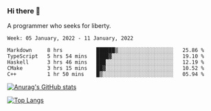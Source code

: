 ### Hi there 👋

<!--
**shejialuo/shejialuo** is a ✨ _special_ ✨ repository because its `README.md` (this file) appears on your GitHub profile.

Here are some ideas to get you started:

- 🔭 I’m currently working on ...
- 🌱 I’m currently learning ...
- 👯 I’m looking to collaborate on ...
- 🤔 I’m looking for help with ...
- 💬 Ask me about ...
- 📫 How to reach me: ...
- 😄 Pronouns: ...
- ⚡ Fun fact: ...
-->

A programmer who seeks for liberty.

<!--START_SECTION:waka-->
```text
Week: 05 January, 2022 - 11 January, 2022

Markdown     8 hrs           ██████▒░░░░░░░░░░░░░░░░░░   25.86 % 
TypeScript   5 hrs 54 mins   ████▓░░░░░░░░░░░░░░░░░░░░   19.10 % 
Haskell      3 hrs 46 mins   ███░░░░░░░░░░░░░░░░░░░░░░   12.19 % 
CMake        3 hrs 15 mins   ██▓░░░░░░░░░░░░░░░░░░░░░░   10.52 % 
C++          1 hr 50 mins    █▒░░░░░░░░░░░░░░░░░░░░░░░   05.94 % 
```
<!--END_SECTION:waka-->

[![Anurag's GitHub stats](https://github-readme-stats.vercel.app/api?username=shejialuo&show_icons=true&theme=dracula)](https://github.com/anuraghazra/github-readme-stats)

[![Top Langs](https://github-readme-stats.vercel.app/api/top-langs/?username=shejialuo&layout=compact&hide=javascript,html,css,typescript,tex)](https://github.com/anuraghazra/github-readme-stats)
